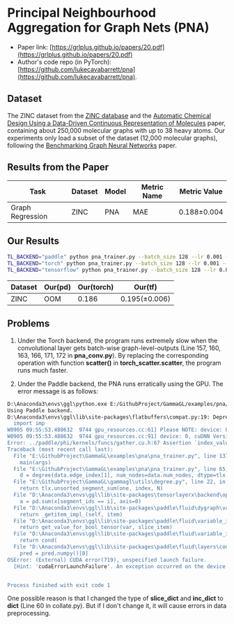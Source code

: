 Principal Neighbourhood Aggregation for Graph Nets (PNA)
============

- Paper link: [https://grlplus.github.io/papers/20.pdf](https://grlplus.github.io/papers/20.pdf)
- Author's code repo (in PyTorch):
  [https://github.com/lukecavabarrett/pna](https://github.com/lukecavabarrett/pna).

Dataset
-------

The ZINC dataset from the [ZINC database](https://pubs.acs.org/doi/abs/10.1021/acs.jcim.5b00559) and the
[Automatic Chemical Design Using a Data-Driven Continuous Representation of Molecules](https://arxiv.org/abs/1610.02415) 
paper, containing about 250,000 molecular graphs with up to 38 heavy atoms. Our experiments only load a subset of the 
dataset (12,000 molecular graphs), following the [Benchmarking Graph Neural Networks](https://arxiv.org/abs/2003.00982)
paper.

Results from the Paper
-------

| Task             | Dataset | Model | Metric Name | Metric Value |
|------------------|---------|-------|-------------|--------------|
| Graph Regression | ZINC    | PNA   | MAE         | 0.188±0.004  |


Our Results
-----------

```bash
TL_BACKEND="paddle" python pna_trainer.py --batch_size 128 --lr 0.001 --n_epoch 400
TL_BACKEND="torch" python pna_trainer.py --batch_size 128 --lr 0.001 --n_epoch 400
TL_BACKEND="tensorflow" python pna_trainer.py --batch_size 128 --lr 0.001 --n_epoch 400
```

| Dataset | Our(pd)  | Our(torch) | Our(tf)       |
|---------|----------|------------|---------------|
| ZINC    | OOM      | 0.186      | 0.195(±0.006) |


Problems
-----
1. Under the Torch backend, the program runs extremely slow when the convolutional layer gets batch-wise 
graph-level-outputs (Line 157, 160, 163, 166, 171, 172 in **pna_conv.py**). By replacing the corresponding operation with 
function **scatter()** in **torch_scatter.scatter**, the program runs much faster.


2. Under the Paddle backend, the PNA runs erratically using the GPU. The error message is as follows:
```bash
D:\Anaconda3\envs\ggl\python.exe E:/GithubProject/GammaGL/examples/pna/pna_trainer.py
Using Paddle backend.
D:\Anaconda3\envs\ggl\lib\site-packages\flatbuffers\compat.py:19: DeprecationWarning: the imp module is deprecated in favour of importlib; see the module's documentation for alternative uses
  import imp
W0905 09:55:53.488632  9744 gpu_resources.cc:61] Please NOTE: device: 0, GPU Compute Capability: 6.1, Driver API Version: 11.6, Runtime API Version: 11.6
W0905 09:55:53.488632  9744 gpu_resources.cc:91] device: 0, cuDNN Version: 8.2.
Error: ../paddle/phi/kernels/funcs/gather.cu.h:67 Assertion `index_value >= 0 && index_value < input_dims[j]` failed. The index is out of bounds, please check whether the dimensions of index and input meet the requirements. It should be less than [56] and greater than or equal to 0, but received [0]
Traceback (most recent call last):
  File "E:\GithubProject\GammaGL\examples\pna\pna_trainer.py", line 137, in <module>
    main(args)
  File "E:\GithubProject\GammaGL\examples\pna\pna_trainer.py", line 65, in main
    d = degree(data.edge_index[1], num_nodes=data.num_nodes, dtype=tlx.int64)
  File "E:\GithubProject\GammaGL\gammagl\utils\degree.py", line 22, in degree
    return tlx.unsorted_segment_sum(one, index, N)
  File "D:\Anaconda3\envs\ggl\lib\site-packages\tensorlayerx\backend\ops\paddle_backend.py", line 1744, in unsorted_segment_sum
    a = pd.sum(x[segment_ids == i], axis=0)
  File "D:\Anaconda3\envs\ggl\lib\site-packages\paddle\fluid\dygraph\varbase_patch_methods.py", line 736, in __getitem__
    return _getitem_impl_(self, item)
  File "D:\Anaconda3\envs\ggl\lib\site-packages\paddle\fluid\variable_index.py", line 431, in _getitem_impl_
    return get_value_for_bool_tensor(var, slice_item)
  File "D:\Anaconda3\envs\ggl\lib\site-packages\paddle\fluid\variable_index.py", line 309, in get_value_for_bool_tensor
    return cond(
  File "D:\Anaconda3\envs\ggl\lib\site-packages\paddle\fluid\layers\control_flow.py", line 2452, in cond
    pred = pred.numpy()[0]
OSError: (External) CUDA error(719), unspecified launch failure. 
  [Hint: 'cudaErrorLaunchFailure'. An exception occurred on the device while executing a kernel. Common causes include dereferencing an invalid device pointerand accessing out of bounds shared memory. Less common cases can be system specific - more information about these cases canbe found in the system specific user guide. This leaves the process in an inconsistent state and any further CUDA work willreturn the same error. To continue using CUDA, the process must be terminated and relaunched.] (at ..\paddle\phi\backends\gpu\cuda\cuda_info.cc:258)


Process finished with exit code 1
```
One possible reason is that I changed the type of **slice_dict** and **inc_dict** to **dict** (Line 60 in collate.py). 
But if I don't change it, it will cause errors in data preprocessing.